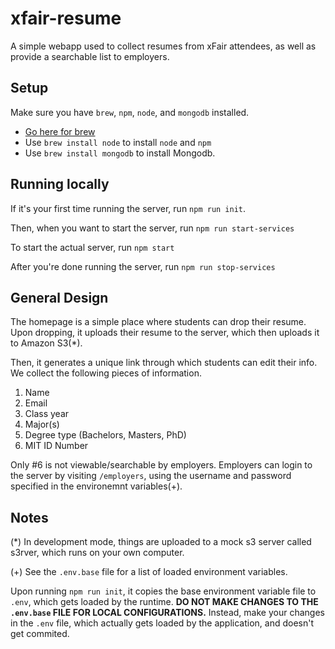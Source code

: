 xfair-resume
============

A simple webapp used to collect resumes from xFair attendees, as well as provide a searchable list to employers.

Setup
-----

Make sure you have `brew`, `npm`, `node`, and `mongodb` installed.

- [Go here for brew](http://brew.sh/)
- Use `brew install node` to install `node` and `npm`
- Use `brew install mongodb` to install Mongodb.

Running locally
---------------

If it's your first time running the server, run `npm run init`.

Then, when you want to start the server, run `npm run start-services`

To start the actual server, run `npm start`

After you're done running the server, run `npm run stop-services`

General Design
--------------

The homepage is a simple place where students can drop their resume. Upon dropping, it uploads their resume to the server, which then uploads it to Amazon S3(*).

Then, it generates a unique link through which students can edit their info. We collect the following pieces of information.

1. Name
2. Email
3. Class year
4. Major(s)
5. Degree type (Bachelors, Masters, PhD)
6. MIT ID Number

Only #6 is not viewable/searchable by employers. Employers can login to the server by visiting `/employers`, using the username and password specified in the environemnt variables(+).

Notes
-----

(*) In development mode, things are uploaded to a mock s3 server called s3rver, which runs on your own computer.

(+) See the `.env.base` file for a list of loaded environment variables.

Upon running `npm run init`, it copies the base environment variable file to `.env`, which gets loaded by the runtime. **DO NOT MAKE CHANGES TO THE `.env.base` FILE FOR LOCAL CONFIGURATIONS.** Instead, make your changes in the `.env` file, which actually gets loaded by the application, and doesn't get commited.
